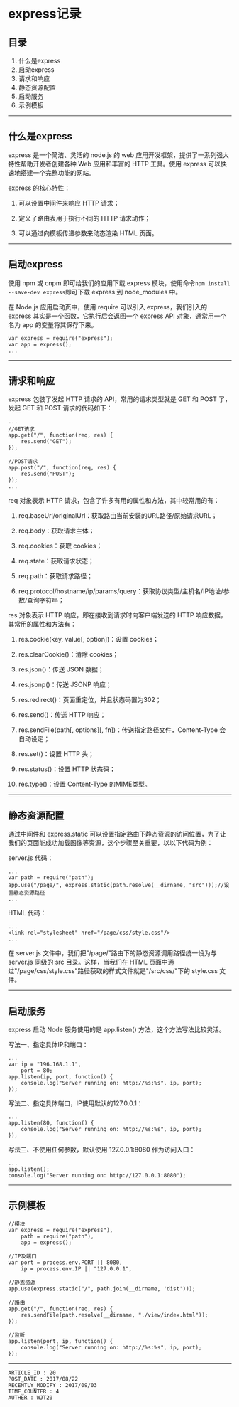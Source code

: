 
# express记录 #

## 目录 ##

1. 什么是express
2. 启动express
3. 请求和响应
4. 静态资源配置
5. 启动服务
6. 示例模板

---

## 什么是express ##

express 是一个简洁、灵活的 node.js 的 web 应用开发框架，提供了一系列强大特性帮助开发者创建各种 Web 应用和丰富的 HTTP 工具。使用 express 可以快速地搭建一个完整功能的网站。

express 的核心特性：

1. 可以设置中间件来响应 HTTP 请求；

2. 定义了路由表用于执行不同的 HTTP 请求动作；

3. 可以通过向模板传递参数来动态渲染 HTML 页面。

---

## 启动express ##

使用 npm 或 cnpm 即可给我们的应用下载 express 模块，使用命令`npm install --save-dev express`即可下载 express 到 node_modules 中。

在 Node.js 应用启动页中，使用 require 可以引入 express，我们引入的 express 其实是一个函数，它执行后会返回一个 express API 对象，通常用一个名为 app 的变量将其保存下来。

```
var express = require("express");
var app = express();
...
```

---

## 请求和响应 ##

express 包装了发起 HTTP 请求的 API，常用的请求类型就是 GET 和 POST 了，发起 GET 和 POST 请求的代码如下：

```
...
//GET请求
app.get("/", function(req, res) {
    res.send("GET");
});

//POST请求
app.post("/", function(req, res) {
    res.send("POST");
});
...
```

req 对象表示 HTTP 请求，包含了许多有用的属性和方法，其中较常用的有：

1. req.baseUrl/originalUrl：获取路由当前安装的URL路径/原始请求URL；

2. req.body：获取请求主体；

3. req.cookies：获取 cookies；

4. req.state：获取请求状态；

5. req.path：获取请求路径；

6. req.protocol/hostname/ip/params/query：获取协议类型/主机名/IP地址/参数/查询字符串；

res 对象表示 HTTP 响应，即在接收到请求时向客户端发送的 HTTP 响应数据，其常用的属性和方法有：

1. res.cookie(key, value[, option])：设置 cookies；

2. res.clearCookie()：清除 cookies；

3. res.json()：传送 JSON 数据；

4. res.jsonp()：传送 JSONP 响应；

5. res.redirect()：页面重定位，并且状态码置为302；

6. res.send()：传送 HTTP 响应；

7. res.sendFile(path[, options][, fn])：传送指定路径文件，Content-Type 会自动设定；

8. res.set()：设置 HTTP 头；

9. res.status()：设置 HTTP 状态码；

10. res.type()：设置 Content-Type 的MIME类型。

---

## 静态资源配置 ##

通过中间件和 express.static 可以设置指定路由下静态资源的访问位置，为了让我们的页面能成功加载图像等资源，这个步骤至关重要，以以下代码为例：

server.js 代码：

```
...
var path = require("path");
app.use("/page/", express.static(path.resolve(__dirname, "src")));//设置静态资源路径
...
```

HTML 代码：

```
...
<link rel="stylesheet" href="/page/css/style.css"/>
...
```

在 server.js 文件中，我们把"/page/"路由下的静态资源调用路径统一设为与 server.js 同级的 src 目录。这样，当我们在 HTML 页面中通过"/page/css/style.css"路径获取的样式文件就是"/src/css/"下的 style.css 文件。

---

## 启动服务 ##

express 启动 Node 服务使用的是 app.listen() 方法，这个方法写法比较灵活。

写法一、指定具体IP和端口：

```
...
var ip = "196.168.1.1",
    port = 80;
app.listen(ip, port, function() {
    console.log("Server running on: http://%s:%s", ip, port);
});
```

写法二、指定具体端口，IP使用默认的127.0.0.1：

```
...
app.listen(80, function() {
    console.log("Server running on: http://%s:%s", ip, port);    
});
```

写法三、不使用任何参数，默认使用 127.0.0.1:8080 作为访问入口：

```
...
app.listen();
console.log("Server running on: http://127.0.0.1:8080");
```

---

## 示例模板 ##

```
//模块
var express = require("express"),
    path = require("path"),
    app = express();

//IP及端口
var port = process.env.PORT || 8080,
    ip = process.env.IP || "127.0.0.1",

//静态资源
app.use(express.static("/", path.join(__dirname, 'dist')));

//路由
app.get("/", function(req, res) {
    res.sendFile(path.resolve(__dirname, "./view/index.html"));
});

//监听
app.listen(port, ip, function() {
    console.log("Server running on: http://%s:%s", ip, port);
});
```

---

```
ARTICLE_ID : 20
POST_DATE : 2017/08/22
RECENTLY_MODIFY : 2017/09/03
TIME_COUNTER : 4
AUTHER : WJT20
```
